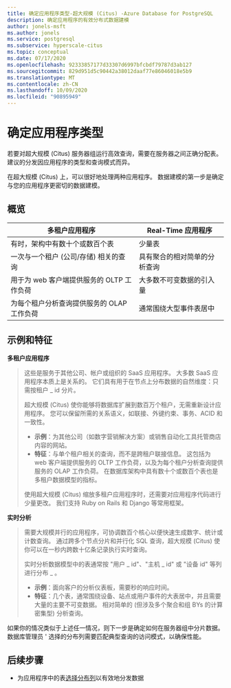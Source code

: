 ```yaml
---
title: 确定应用程序类型-超大规模 (Citus) -Azure Database for PostgreSQL
description: 确定应用程序的有效分布式数据建模
author: jonels-msft
ms.author: jonels
ms.service: postgresql
ms.subservice: hyperscale-citus
ms.topic: conceptual
ms.date: 07/17/2020
ms.openlocfilehash: 92333857177d33307d6997bfcbdf79787d3ab127
ms.sourcegitcommit: 829d951d5c90442a38012daaf77e86046018e5b9
ms.translationtype: MT
ms.contentlocale: zh-CN
ms.lasthandoff: 10/09/2020
ms.locfileid: "90895949"
---
```

# <a name="determining-application-type"></a>确定应用程序类型

若要对超大规模 (Citus) 服务器组运行高效查询，需要在服务器之间正确分配表。 建议的分发因应用程序的类型和查询模式而异。

在超大规模 (Citus) 上，可以很好地处理两种应用程序。 数据建模的第一步是确定与您的应用程序更密切的数据建模。

## <a name="at-a-glance"></a>概览

| 多租户应用程序                                 | Real-Time 应用程序                                |
|-----------------------------------------------------------|-------------------------------------------------------|
| 有时，架构中有数十个或数百个表          | 少量表                                |
| 一次与一个租户 (公司/存储) 相关的查询 | 具有聚合的相对简单的分析查询 |
| 用于为 web 客户端提供服务的 OLTP 工作负荷                    | 大多数不可变数据的引入量           |
| 为每个租户分析查询提供服务的 OLAP 工作负荷   | 通常围绕大型事件表居中            |

## <a name="examples-and-characteristics"></a>示例和特征

**多租户应用程序**

> 这些是服务于其他公司、帐户或组织的 SaaS 应用程序。 大多数 SaaS 应用程序本质上是关系的。 它们具有用于在节点上分布数据的自然维度：只需按租户 \_ id 分片。
>
> 超大规模 (Citus) 使你能够将数据库扩展到数百万个租户，无需重新设计应用程序。 您可以保留所需的关系语义，如联接、外键约束、事务、ACID 和一致性。
>
> -   **示例**：为其他公司（如数字营销解决方案）或销售自动化工具托管商店内容的网站。
> -   **特征**：与单个租户相关的查询，而不是跨租户联接信息。 这包括为 web 客户端提供服务的 OLTP 工作负荷，以及为每个租户分析查询提供服务的 OLAP 工作负荷。 在数据库架构中具有数十个或数百个表也是多租户数据模型的指标。
>
> 使用超大规模 (Citus) 缩放多租户应用程序时，还需要对应用程序代码进行少量更改。 我们支持 Ruby on Rails 和 Django 等常用框架。

**实时分析**

> 需要大规模并行的应用程序，可协调数百个核心以便快速生成数字、统计或计数查询。  通过跨多个节点分片和并行化 SQL 查询，超大规模 (Citus) 使你可以在一秒内跨数十亿条记录执行实时查询。
>
> 实时分析数据模型中的表通常按 "用户 \_ id"、"主机 \_ id" 或 "设备 id" 等列进行分布 \_ 。
>
> -   **示例**：面向客户的分析仪表板，需要秒的响应时间。
> -   **特征**：几个表，通常围绕设备、站点或用户事件的大表居中，并且需要大量的主要不可变数据。 相对简单的 (但涉及多个聚合和组 BYs 的计算密集型) 分析查询。

如果你的情况类似于上述任一情况，则下一步是确定如何在服务器组中分片数据。 数据库管理员 \' 选择的分布列需要匹配典型查询的访问模式，以确保性能。

## <a name="next-steps"></a>后续步骤

* 为应用程序中的表[选择分布列](concepts-hyperscale-choose-distribution-column.md)以有效地分发数据
